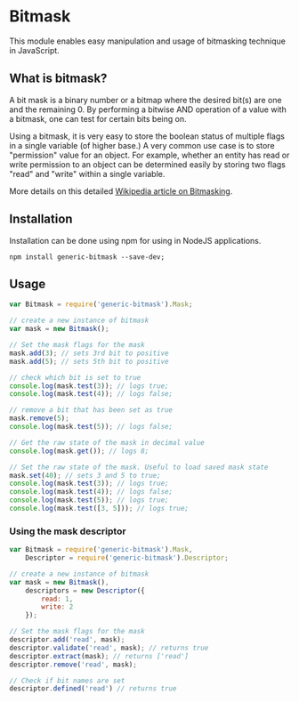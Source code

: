 # Bitmask

This module enables easy manipulation and usage of bitmasking technique in JavaScript.

## What is bitmask?

A bit mask is a binary number or a bitmap where the desired bit(s) are one and the remaining 0. By performing a bitwise 
AND operation of a value with a bitmask, one can test for certain bits being on.

Using a bitmask, it is very easy to store the boolean status of multiple flags in a single variable (of higher base.) A
very common use case is to store "permission" value for an object. For example, whether an entity has read or write
permission to an object can be determined easily by storing two flags "read" and "write" within a single variable.

More details on this detailed [Wikipedia article on Bitmasking](https://en.wikipedia.org/wiki/Mask_(computing)).

## Installation

Installation can be done using npm for using in NodeJS applications.

```terminal
npm install generic-bitmask --save-dev;
```

## Usage

```javascript
var Bitmask = require('generic-bitmask').Mask;

// create a new instance of bitmask
var mask = new Bitmask();

// Set the mask flags for the mask
mask.add(3); // sets 3rd bit to positive
mask.add(5); // sets 5th bit to positive

// check which bit is set to true
console.log(mask.test(3)); // logs true;
console.log(mask.test(4)); // logs false;

// remove a bit that has been set as true
mask.remove(5);
console.log(mask.test(5)); // logs false;

// Get the raw state of the mask in decimal value
console.log(mask.get()); // logs 8;

// Set the raw state of the mask. Useful to load saved mask state
mask.set(40); // sets 3 and 5 to true;
console.log(mask.test(3)); // logs true;
console.log(mask.test(4)); // logs false;
console.log(mask.test(5)); // logs true;
console.log(mask.test([3, 5])); // logs true;
```

### Using the mask descriptor

```javascript
var Bitmask = require('generic-bitmask').Mask,
	Descriptor = require('generic-bitmask').Descriptor;

// create a new instance of bitmask
var mask = new Bitmask(),
	descriptors = new Descriptor({
		read: 1,
		write: 2
	});

// Set the mask flags for the mask
descriptor.add('read', mask);
descriptor.validate('read', mask); // returns true
descriptor.extract(mask); // returns ['read']
descriptor.remove('read', mask);

// Check if bit names are set
descriptor.defined('read') // returns true
```